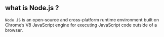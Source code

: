 <h2>what is Node.js ?</h2>
<p><code>Node JS</code> is an open-source and cross-platform runtime environment built on Chrome’s V8 JavaScript engine for executing JavaScript code outside of a browser.</p>